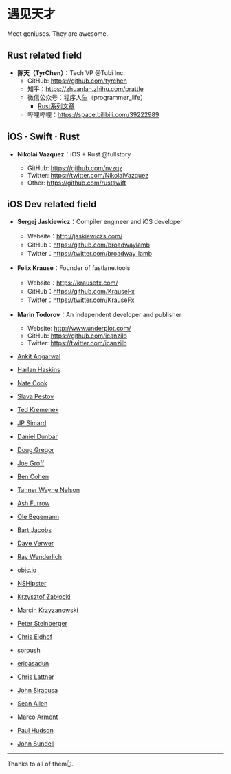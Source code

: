 # 遇见天才

Meet geniuses. They are awesome.

## Rust related field

- **陈天（TyrChen）**：Tech VP @Tubi Inc.
  - GitHub: https://github.com/tyrchen
  - 知乎：https://zhuanlan.zhihu.com/prattle
  - 微信公众号：程序人生（programmer_life）
    - [Rust系列文章](https://mp.weixin.qq.com/mp/appmsgalbum?__biz=MzA3NDM0ODQwMw==&action=getalbum&album_id=1701598373151047680&scene=173&from_msgid=2649828871&from_itemidx=1&count=3&nolastread=1#wechat_redirect)
  - 哔哩哔哩：https://space.bilibili.com/39222989

## iOS · Swift · Rust

- **Nikolai Vazquez**：iOS + Rust @fullstory

  - GitHub: https://github.com/nvzqz
  - Twitter: https://twitter.com/NikolaiVazquez
  - Other: https://github.com/rustswift

## iOS Dev related field

- **Sergej Jaskiewicz**：Compiler engineer and iOS developer

  - Website：http://jaskiewiczs.com/
  - GitHub：https://github.com/broadwaylamb
  - Twitter：https://twitter.com/broadway_lamb

- **Felix Krause**：Founder of fastlane.tools

  - Website：https://krausefx.com/
  - GitHub：https://github.com/KrauseFx
  - Twitter：https://twitter.com/KrauseFx

- **Marin Todorov**：An independent developer and publisher

  - Website: http://www.underplot.com/
  - GitHub: https://github.com/icanzilb
  - Twitter: https://twitter.com/icanzilb

- [Ankit Aggarwal](https://twitter.com/aciidb0mb3r)
- [Harlan Haskins](https://twitter.com/harlanhaskins)
- [Nate Cook](https://twitter.com/nnnnnnnn)
- [Slava Pestov](https://twitter.com/slava_pestov)
- [Ted Kremenek](https://twitter.com/tkremenek)
- [JP Simard](https://twitter.com/simjp)
- [Daniel Dunbar](https://twitter.com/daniel_dunbar)
- [Doug Gregor](https://twitter.com/dgregor79)
- [Joe Groff](https://twitter.com/jckarter)
- [Ben Cohen](https://twitter.com/AirspeedSwift)
- [Tanner Wayne Nelson](https://twitter.com/tanner0101)
- [Ash Furrow](https://twitter.com/ashfurrow)
- [Ole Begemann](https://twitter.com/olebegemann)
- [Bart Jacobs](https://twitter.com/_bartjacobs)
- [Dave Verwer](https://twitter.com/daveverwer)
- [Ray Wenderlich](https://twitter.com/rwenderlich)
- [objc.io](https://twitter.com/objcio)
- [NSHipster](https://twitter.com/NSHipster)
- [Krzysztof Zabłocki](https://twitter.com/merowing_)
- [Marcin Krzyzanowski](https://twitter.com/krzyzanowskim)
- [Peter Steinberger](https://twitter.com/steipete)
- [Chris Eidhof](https://twitter.com/chriseidhof)
- [soroush](https://twitter.com/khanlou)
- [ericasadun](https://twitter.com/ericasadun)
- [Chris Lattner](https://twitter.com/clattner_llvm)
- [John Siracusa](https://twitter.com/siracusa)
- [Sean Allen](https://twitter.com/seanallen_dev)
- [Marco Arment](https://twitter.com/marcoarment)
- [Paul Hudson](https://twitter.com/twostraws)
- [John Sundell](https://twitter.com/johnsundell)


---

Thanks to all of them👆. 
